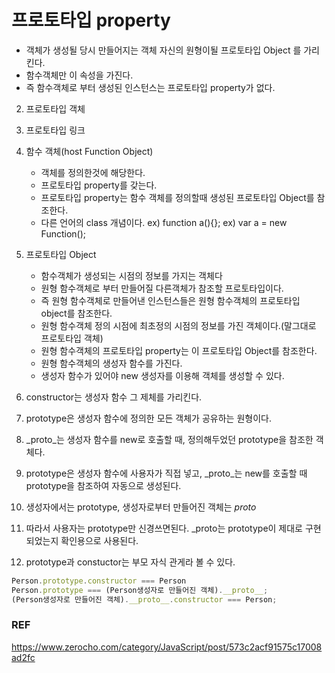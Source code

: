 # 프로토타입 property
- 객체가 생성될 당시 만들어지는 객체 자신의 원형이될 프로토타입 Object 를 가리킨다.
- 함수객체만 이 속성을 가진다.
- 즉 함수객체로 부터 생성된 인스턴스는 프로토타입 property가 없다.


2. 프로토타입 객체

3. 프로토타입 링크


4.  함수 객체(host Function Object)
	- 객체를 정의한것에 해당한다.
	- 프로토타입 property를 갖는다.
	- 프로토타입 property는 함수 객체를 정의할때 생성된 프로토타입 Object를 참조한다.
	- 다른 언어의 class 개념이다.
	ex) function a(){};
	ex) var a = new Function();

5. 프로토타입 Object
	- 함수객체가 생성되는 시점의 정보를 가지는 객체다
	- 원형 함수객체로 부터 만들어질 다른객체가 참조할 프로토타입이다.
	- 즉 원형 함수객체로 만들어낸 인스턴스들은 원형 함수객체의 프로토타입 object를 참조한다.
	- 원형 함수객체 정의 시점에 최초정의 시점의 정보를 가진 객체이다.(말그대로 프로토타입 객체)
	- 원형 함수객체의 프로토타입 property는 이 프로토타입 Object를 참조한다.
	- 원형 함수객체의 생성자 함수를 가진다.
	- 생성자 함수가 있어야 new 생성자를 이용해 객체를 생성할 수 있다.



1. constructor는 생성자 함수 그 제체를 가리킨다.
2. prototype은 생성자 함수에 정의한 모든 객체가 공유하는 원형이다.
3. _proto_는 생성자 함수를 new로 호출할 때, 정의해두었던 prototype을 참조한 객체다.
4. prototype은 생성자 함수에 사용자가 직접 넣고, _proto_는 new를 호출할 때 prototype을 참조하여 자동으로 생성된다.
5. 생성자에서는 prototype, 생성자로부터 만들어진 객체는 _proto_
6. 따라서 사용자는 prototype만 신경쓰면된다. _proto는 prototype이 제대로 구현되었는지 확인용으로 사용된다.
7. prototype과 constuctor는 부모 자식 관게라 볼 수 있다.

```js
Person.prototype.constructor === Person
Person.prototype === (Person생성자로 만들어진 객체).__proto__;
(Person생성자로 만들어진 객체).__proto__.constructor === Person;

```



### REF
https://www.zerocho.com/category/JavaScript/post/573c2acf91575c17008ad2fc